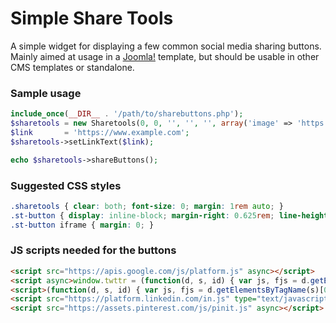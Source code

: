 # Simple Share Tools
A simple widget for displaying a few common social media sharing buttons. Mainly aimed at usage in a [Joomla!](https://www.joomla.org/) template, but should be usable in other CMS templates or standalone.

### Sample usage
```php
include_once(__DIR__ . '/path/to/sharebuttons.php');
$sharetools = new Sharetools(0, 0, '', '', '', array('image' => 'https://placekitten.com/700/320'));
$link       = 'https://www.example.com';
$sharetools->setLinkText($link);

echo $sharetools->shareButtons();
```

### Suggested CSS styles
```css
.sharetools { clear: both; font-size: 0; margin: 1rem auto; }
.st-button { display: inline-block; margin-right: 0.625rem; line-height: normal; vertical-align: top; }
.st-button iframe { margin: 0; }
```

### JS scripts needed for the buttons
```html
<script src="https://apis.google.com/js/platform.js" async></script>
<script async>window.twttr = (function(d, s, id) { var js, fjs = d.getElementsByTagName(s)[0], t = window.twttr || {}; if (d.getElementById(id)) return t; js = d.createElement(s); js.id = id; js.src = "https://platform.twitter.com/widgets.js"; fjs.parentNode.insertBefore(js, fjs); t._e = []; t.ready = function(f) { t._e.push(f); }; return t; }(document, "script", "twitter-wjs"));</script>
<script>(function(d, s, id) { var js, fjs = d.getElementsByTagName(s)[0]; if (d.getElementById(id)) return; js = d.createElement(s); js.id = id; js.src = "https://connect.facebook.net/en_US/sdk.js#xfbml=1&version=v3.0"; fjs.parentNode.insertBefore(js, fjs); }(document, 'script', 'facebook-jssdk'));</script>
<script src="https://platform.linkedin.com/in.js" type="text/javascript" async>lang: en_US</script>
<script src="https://assets.pinterest.com/js/pinit.js" async></script>
```
